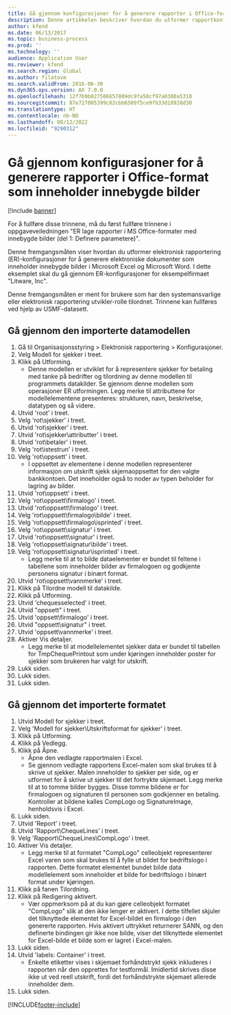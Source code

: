 ```yaml
---
title: Gå gjennom konfigurasjoner for å generere rapporter i Office-format som inneholder innebygde bilder
description: Denne artikkelen beskriver hvordan du utformer rapportkonfigurasjoner for å generere elektroniske dokumenter som inneholder innebygde bilder. (Del 1 – definere parametere).
author: kfend
ms.date: 06/13/2017
ms.topic: business-process
ms.prod: ''
ms.technology: ''
audience: Application User
ms.reviewer: kfend
ms.search.region: Global
ms.author: filatovm
ms.search.validFrom: 2016-06-30
ms.dyn365.ops.version: AX 7.0.0
ms.openlocfilehash: 12f7b9b027506657809dc9fa50cf97a0300a5310
ms.sourcegitcommit: 87e727005399c82cbb6509f5ce9fb33d18928d30
ms.translationtype: HT
ms.contentlocale: nb-NO
ms.lasthandoff: 08/12/2022
ms.locfileid: "9290312"
---
```

# <a name="review-configurations-to-generate-reports-in-office-format-that-have-embedded-images"></a>Gå gjennom konfigurasjoner for å generere rapporter i Office-format som inneholder innebygde bilder

[!include [banner](../../includes/banner.md)]

For å fullføre disse trinnene, må du først fullføre trinnene i oppgaveveiledningen "ER lage rapporter i MS Office-formater med innebygde bilder (del 1: Definere parametere)".

Denne fremgangsmåten viser hvordan du utformer elektronisk rapportering (ER)-konfigurasjoner for å generere elektroniske dokumenter som inneholder innebygde bilder i Microsoft Excel og Microsoft Word. I dette eksemplet skal du gå gjennom ER-konfigurasjoner for eksempelfirmaet "Litware, Inc". 

Denne fremgangsmåten er ment for brukere som har den systemansvarlige eller elektronisk rapportering utvikler-rolle tilordnet. Trinnene kan fullføres ved hjelp av USMF-datasett.


## <a name="review-the-imported-data-model"></a>Gå gjennom den importerte datamodellen
1. Gå til Organisasjonsstyring > Elektronisk rapportering > Konfigurasjoner.
2. Velg Modell for sjekker i treet.
3. Klikk på Utforming.
    * Denne modellen er utviklet for å representere sjekker for betaling med tanke på bedrifter og tilordning av denne modellen til programmets datakilder. Se gjennom denne modellen som operasjoner ER utformingen. Legg merke til attributtene for modellelementene presenteres: strukturen, navn, beskrivelse, datatypen og så videre.   
4. Utvid 'root' i treet.
5. Velg 'rot\sjekker' i treet.
6. Utvid 'rot\sjekker' i treet.
7. Utvid 'rot\sjekker\attributter' i treet.
8. Utvid 'rot\betaler' i treet.
9. Velg 'rot\istestrun' i treet.
10. Velg 'rot\oppsett' i treet.
    * I oppsettet av elementene i denne modellen representerer informasjon om utskrift sjekk skjemaoppsettet for den valgte bankkontoen. Det inneholder også to noder av typen beholder for lagring av bilder.   
11. Utvid 'rot\oppsett' i treet.
12. Velg 'rot\oppsett\firmalogo' i treet.
13. Utvid 'rot\oppsett\firmalogo' i treet.
14. Velg 'rot\oppsett\firmalogo\bilde' i treet.
15. Velg 'rot\oppsett\firmalogo\isprinted' i treet.
16. Velg 'rot\oppsett\signatur' i treet.
17. Utvid 'rot\oppsett\signatur' i treet.
18. Velg 'rot\oppsett\signatur\bilde' i treet.
19. Velg 'rot\oppsett\signatur\isprinted' i treet.
    * Legg merke til at to bilde dataelementer er bundet til feltene i tabellene som inneholder bilder av firmalogoen og godkjente personens signatur i binært format.  
20. Utvid 'rot\oppsett\vannmerke' i treet.
21. Klikk på Tilordne modell til datakilde.
22. Klikk på Utforming.
23. Utvid 'chequesselected' i treet.
24. Utvid "oppsett" i treet.
25. Utvid 'oppsett\firmalogo' i treet.
26. Utvid "oppsett\signatur" i treet.
27. Utvid 'oppsett\vannmerke' i treet.
28. Aktiver Vis detaljer.
    * Legg merke til at modellelementet sjekker data er bundet til tabellen for TmpChequePrintout som under kjøringen inneholder poster for sjekker som brukeren har valgt for utskrift.   
29. Lukk siden.
30. Lukk siden.
31. Lukk siden.

## <a name="review-the-imported-format"></a>Gå gjennom det importerte formatet
1. Utvid Modell for sjekker i treet.
2. Velg 'Modell for sjekker\Utskriftsformat for sjekker' i treet.
3. Klikk på Utforming.
4. Klikk på Vedlegg.
5. Klikk på Åpne.
    * Åpne den vedlagte rapportmalen i Excel.  
    * Se gjennom vedlagte rapportens Excel-malen som skal brukes til å skrive ut sjekker. Malen inneholder to sjekker per side, og er utformet for å skrive ut sjekker til det fortrykte skjemaet. Legg merke til at to tomme bilder bygges. Disse tomme bildene er for firmalogoen og signaturen til personen som godkjenner en betaling. Kontroller at bildene kalles CompLogo og SignatureImage, henholdsvis i Excel.   
6. Lukk siden.
7. Utvid 'Report' i treet.
8. Utvid 'Rapport\ChequeLines' i treet.
9. Velg 'Rapport\ChequeLines\CompLogo' i treet.
10. Aktiver Vis detaljer.
    * Legg merke til at formatet "CompLogo" celleobjekt representerer Excel varen som skal brukes til å fylle ut bildet for bedriftslogo i rapporten. Dette formatet elementet bundet bilde data modellelement som inneholder et bilde for bedriftslogo i binært format under kjøringen.   
11. Klikk på fanen Tilordning.
12. Klikk på Redigering aktivert.
    * Vær oppmerksom på at du kan gjøre celleobjekt formatet "CompLogo" slik at den ikke lenger er aktivert. I dette tilfellet skjuler det tilknyttede elementet for Excel-bildet en firmalogo i den genererte rapporten. Hvis aktivert uttrykket returnerer SANN, og den definerte bindingen gir ikke noe bilde, viser det tilknyttede elementet for Excel-bilde et bilde som er lagret i Excel-malen.   
13. Lukk siden.
14. Utvid 'labels: Container' i treet.
    * Enkelte etiketter vises i skjemaet forhåndstrykt sjekk inkluderes i rapporten når den opprettes for testformål. Imidlertid skrives disse ikke ut ved reell utskrift, fordi det forhåndstrykte skjemaet allerede inneholder dem.  
15. Lukk siden.



[!INCLUDE[footer-include](../../../../includes/footer-banner.md)]
